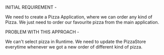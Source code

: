 INITIAL REQUIREMENT -

We need to create a Pizza Application, where we can order any kind of Pizza. We just need to order our favourite pizza from the main application.


PROBLEM WITH THIS APPROACH -

We can't select pizza in Runtime.
We need to update the PizzaStore everytime whenever we got a new order of different kind of pizza.